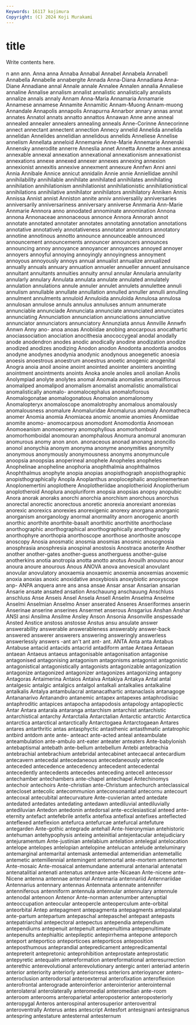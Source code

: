 ```yaml
---
Keywords: 16117 kojimura
Copyright: (C) 2024 Koji Murakami
---
```


# title

Write contents here.



n ann ann. Anna anna Annaba Annabal Annabel Annabela
Annabell Annabella Annabelle annabergite Annada Anna-Diana Annadiana Anna-Diane Annadiane annal
Annale annale Annalee Annalen annalia Annaliese annaline Annalise annalism annalist
annalistic annalistically annalists annalize annals annaly Annam Anna-Maria Annamaria Annamarie
Annamese annamese Annamite Annamitic Annam-Muong Annam-muong Annandale Annapolis annapolis Annapurna
Annarbor annary annas annat annates Annatol annats annatto annattos Annawan
Anne anne anneal annealed annealer annealers annealing anneals Anne-Corinne Annecorinne
annect annectant annectent annection Annecy annelid Annelida annelida annelidan Annelides
annelidian annelidous annelids Anneliese Annelise annelism Annellata anneloid Annemanie Anne-Marie
Annemarie Annenski Annensky annerodite annerre Anneslia annet Annetta Annette annex
annexa annexable annexal annexation annexational annexationism annexationist annexations annexe annexed
annexer annexes annexing annexion annexionist annexitis annexive annexment annexure Annfwn
Anni anni Annia Annibale Annice annicut annidalin Annie annie Anniellidae
annihil annihilability annihilable annihilate annihilated annihilates annihilating annihilation annihilationism annihilationist
annihilationistic annihilationistical annihilations annihilative annihilator annihilators annihilatory Anniken Annis Annissa
Annist annist Anniston annite anniv anniversalily anniversaries anniversarily anniversariness anniversary
anniverse Annmaria Ann-Marie Annmarie Annnora anno annodated annominate annomination Annona
annona Annonaceae annonaceous annonce Annora Annorah annot annotate annotated annotater
annotates annotating annotation annotations annotative annotatively annotativeness annotator annotators annotatory
annotine annotinous annotto announce announceable announced announcement announcements announcer announcers
announces announcing annoy annoyance annoyancer annoyances annoyed annoyer annoyers annoyful
annoying annoyingly annoyingness annoyment annoyous annoyously annoys annual annualist annualize
annualized annually annuals annuary annuation annueler annueller annuent annuisance annuitant
annuitants annuities annuity annul annular Annularia annularity annularly annulary Annulata
annulata annulate annulated annulately annulation annulations annule annuler annulet annulets
annulettee annuli annulism annullable annullate annullation annulled annuller annulli annulling
annulment annulments annuloid Annuloida annuloida Annulosa annulosa annulosan annulose annuls
annulus annuluses annum annumerate annunciable annunciade Annunciata annunciate annunciated annunciates
annunciating Annunciation annunciation annunciations annunciative annunciator annunciators annunciatory Annunziata annus
Annville Annwfn Annwn Anny ano- anoa anoas Anobiidae anobing anocarpous
anocathartic anociassociation anociation anocithesia anococcygeal anodal anodally anode anodendron anodes
anodic anodically anodine anodization anodize anodized anodizes anodizing Anodon anodon
Anodonta anodontia anodos anodyne anodynes anodynia anodynic anodynous anoegenetic anoesia
anoesis anoestrous anoestrum anoestrus anoetic anogenic anogenital Anogra anoia anoil
anoine anoint anointed anointer anointers anointing anointment anointments anoints Anoka
anole anoles anoli anolian Anolis Anolympiad anolyte anolytes anomal Anomala
anomalies anomaliflorous anomaliped anomalipod anomalism anomalist anomalistic anomalistical anomalistically anomalo-
anomalocephalus anomaloflorous Anomalogonatae anomalogonatous Anomalon anomalonomy Anomalopteryx anomaloscope anomalotrophy anomalous
anomalously anomalousness anomalure Anomaluridae Anomalurus anomaly Anomatheca anomer Anomia anomia
Anomiacea anomic anomie anomies Anomiidae anomite anomo- anomocarpous anomodont Anomodontia
Anomoean Anomoeanism anomoeomery anomophyllous anomorhomboid anomorhomboidal anomouran anomphalous Anomura anomural
anomuran anomurous anomy anon anon. anonaceous anonad anonang anoncillo anonol
anonychia anonym anonyma anonyme anonymities anonymity anonymous anonymously anonymousness anonyms
anonymuncule anoopsia anoopsias anoperineal anophele Anopheles anopheles Anophelinae anopheline anophoria
anophthalmia anophthalmos Anophthalmus anophyte anopia anopias anopisthograph anopisthographic anopisthographically Anopla
Anoplanthus anoplocephalic anoplonemertean Anoplonemertini anoplothere Anoplotheriidae anoplotherioid Anoplotherium anoplotheroid Anoplura
anopluriform anopsia anopsias anopsy anopubic Anora anorak anoraks anorchi anorchia
anorchism anorchous anorchus anorectal anorectic anorectous anoretic anorexia anorexiant anorexias
anorexic anorexics anorexies anorexigenic anorexy anorgana anorganic anorganism anorganology anormal
anormality anorn anorogenic anorth anorthic anorthite anorthite-basalt anorthitic anorthitite anorthoclase
anorthographic anorthographical anorthographically anorthography anorthophyre anorthopia anorthoscope anorthose anorthosite anoscope
anoscopy Anosia anosmatic anosmia anosmias anosmic anosognosia anosphrasia anosphresia anospinal
anostosis Anostraca anoterite Another another another-gates another-guess anotherguess another-guise anotherkins
anotia anotropia anotta anotto anotus Anouilh anounou anour anoura anoure
anourous Anous ANOVA anova anovesical anovulant anovular anovulatory anoxaemia anoxaemic
anoxemia anoxemias anoxemic anoxia anoxias anoxic anoxidative anoxybiosis anoxybiotic anoxyscope
anp- ANPA anquera anre ans ansa ansae Ansar ansar Ansarian
ansarian Ansarie ansate ansated ansation Anschauung anschauung Anschluss anschluss Anse
Anseis Ansel Ansela Ansell Anselm Anselma Anselme Anselmi Anselmian Anselmo
Anser anserated Anseres Anseriformes anserin Anserinae anserine anserines Ansermet anserous
Ansgarius Anshan Anshar ANSI ansi Ansilma Ansilme Ansley Anson Ansonia
Ansonville anspessade Ansted Anstice anstoss anstosse Anstus ansu ansulate answer
answerability answerable answerableness answerably answer-back answered answerer answerers answering answeringly
answerless answerlessly answers -ant an't ant ant- ant. ANTA Anta
anta Antabus Antabuse antacid antacids antacrid antadiform antae Antaea Antaean
antaean Antaeus antaeus antagonisable antagonisation antagonise antagonised antagonising antagonism antagonisms
antagonist antagonistic antagonistical antagonistically antagonists antagonizable antagonization antagonize antagonized antagonizer
antagonizes antagonizing antagony Antagoras Antaimerina Antaios Antaiva Antakiya Antakya Antal
antal antalgesic antalgic antalgics antalgol antalkali antalkalies antalkaline antalkalis Antalya
antambulacral antanacathartic antanaclasis antanagoge Antananarivo Antanandro antanemic antapex antapexes antaphrodisiac
antaphroditic antapices antapocha antapodosis antapology antapoplectic Antar Antara antarala antaranga
antarchism antarchist antarchistic antarchistical antarchy Antarctalia Antarctalian Antarctic antarctic Antarctica
antarctica antarctical antarctically Antarctogaea Antarctogaean Antares antares antarthritic antas antasphyctic
antasthenic antasthmatic antatrophic antbird antdom ante ante- anteact ante-acted anteal
anteambulate anteambulation ante-ambulo ant-eater anteater anteaters Ante-babylonish antebaptismal antebath ante-bellum
antebellum Antebi antebrachia antebrachial antebrachium antebridal antecabinet antecaecal antecardium antecavern
antecedal antecedaneous antecedaneously antecede anteceded antecedence antecedency antecedent antecedental antecedently
antecedents antecedes anteceding antecell antecessor antechamber antechambers ante-chapel antechapel Antechinomys
antechoir antechoirs Ante-christian ante-Christum antechurch anteclassical antecloset antecolic antecommunion anteconsonantal
antecornu antecourt antecoxal antecubital antecurvature Ante-cuvierian anted antedate antedated antedates
antedating antedawn antediluvial antediluvially antediluvian Antedon antedonin antedorsal ante-ecclesiastical anteed
ante-eternity antefact antefebrile antefix antefixa antefixal antefixes anteflected anteflexed anteflexion
antefurca antefurcae antefurcal antefuture antegarden Ante-gothic antegrade antehall Ante-hieronymian antehistoric
antehuman antehypophysis anteing anteinitial antejentacular antejudiciary antejuramentum Ante-justinian antelabium antelation
antelegal antelocation antelope antelopes antelopian antelopine antelucan antelude anteluminary antemarginal
antemarital antemask antemedial antemeridian antemetallic antemetic antemillennial antemingent antemortal ante-mortem
antemortem Ante-mosaic Ante-mosaical antemundane antemural antenarial antenatal antenatalitial antenati antenatus
antenave ante-Nicaean Ante-nicene ante-Nicene antenna antennae antennal Antennaria antennariid Antennariidae
Antennarius antennary antennas Antennata antennate antennifer antenniferous antenniform antennula antennular
antennulary antennule antenodal antenoon Antenor Ante-norman antenumber antenuptial anteoccupation anteocular
anteopercle anteoperculum ante-orbital anteorbital Antep antepagment antepagmenta antepagments antepalatal ante-partum
antepartum antepaschal antepaschel antepast antepasts antepatriarchal antepectoral antepectus antependia antependium
antependiums antepenuit antepenult antepenultima antepenultimate antepenults antephialtic antepileptic antepirrhema antepone
anteporch anteport anteportico anteporticoes anteporticos anteposition anteposthumous anteprandial antepredicament antepredicamental
antepreterit antepretonic anteprohibition anteprostate anteprostatic antepyretic antequalm antereformation antereformational anteresurrection
anterethic anterevolutional anterevolutionary antergic anteri anteriad anterin anterior anteriority anteriorly
anteriorness anteriors anterioyancer antero- anteroclusion anterodorsal anteroexternal anterofixation anteroflexion anterofrontal
anterograde anteroinferior anterointerior anterointernal anterolateral anterolaterally anteromedial anteromedian ante-room anteroom
anterooms anteroparietal anteroposterior anteroposteriorly anteropygal Anteros anterospinal anterosuperior anteroventral anteroventrally
Anterus antes antescript Antesfort antesignani antesignanus antespring antestature antesternal antesternum
